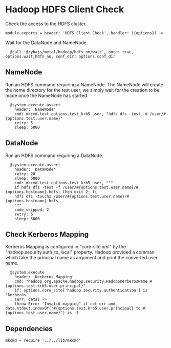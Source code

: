 
# Hadoop HDFS Client Check

Check the access to the HDFS cluster.

    module.exports = header: 'HDFS Client Check', handler: ({options}) ->

Wait for the DataNode and NameNode.

      @call '@rybajs/metal/hadoop/hdfs_nn/wait', once: true, options.wait_hdfs_nn, conf_dir: options.conf_dir

## NameNode

Run an HDFS command requiring a NameNode. The NameNode will create the home
directory for the test user, we simply wait for the creation to be made once
the NameNode has started.

      @system.execute.assert
        header: 'NameNode'
        cmd: mkcmd.test options.test_krb5_user, "hdfs dfs -test -d /user/#{options.test.user.name}"
        retry: 5
        sleep: 5000

## DataNode

Run an HDFS command requiring a DataNode.

      @system.execute.assert
        header: 'DataNode'
        retry: 20
        sleep: 5000
        cmd: mkcmd.test options.test_krb5_user, """
        if hdfs dfs -test -f /user/#{options.test.user.name}/#{options.hostname}-hdfs; then exit 2; fi
        hdfs dfs -touchz /user/#{options.test.user.name}/#{options.hostname}-hdfs
        """
        code_skipped: 2
        retry: 5
        sleep: 5000

## Check Kerberos Mapping

Kerberos Mapping is configured in "core-site.xml" by the
"hadoop.security.auth_to_local" property. Hadoop provided a comman which take
the principal name as argument and print the converted user name.

      @system.execute
        header: 'Kerberos Mapping'
        cmd: "hadoop org.apache.hadoop.security.HadoopKerberosName #{options.test.krb5.user.principal}"
        if: options.core_site['hadoop.security.authentication'] is 'kerberos'
      , (err, data) ->
        throw Error "Invalid mapping" if not err and data.stdout.indexOf("#{options.test.krb5.user.principal} to #{options.test.user.name}") is -1

## Dependencies

    mkcmd = require '../../lib/mkcmd'
